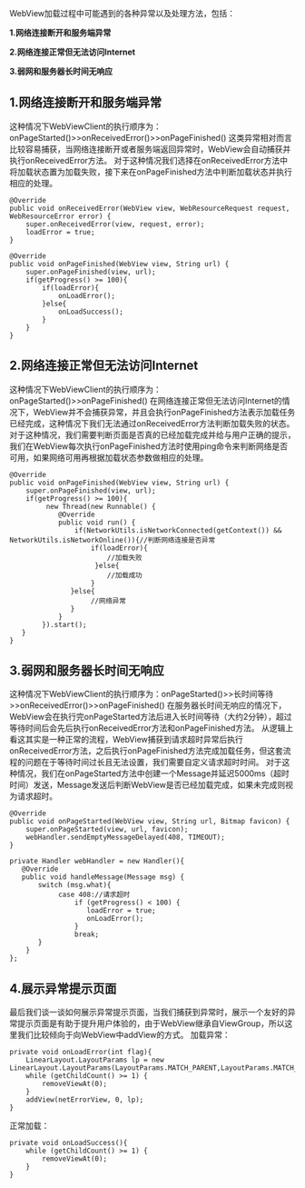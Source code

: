 WebView加载过程中可能遇到的各种异常以及处理方法，包括：

**1.网络连接断开和服务端异常**

**2.网络连接正常但无法访问Internet**

**3.弱网和服务器长时间无响应**

## 1.网络连接断开和服务端异常
这种情况下WebViewClient的执行顺序为：onPageStarted()>>onReceivedError()>>onPageFinished()
这类异常相对而言比较容易捕获，当网络连接断开或者服务端返回异常时，WebView会自动捕获并执行onReceivedError方法。
对于这种情况我们选择在onReceivedError方法中将加载状态置为加载失败，接下来在onPageFinished方法中判断加载状态并执行相应的处理。
```
@Override
public void onReceivedError(WebView view, WebResourceRequest request, WebResourceError error) {
    super.onReceivedError(view, request, error);
    loadError = true;
}
```
```
@Override
public void onPageFinished(WebView view, String url) {
    super.onPageFinished(view, url);
    if(getProgress() >= 100){
        if(loadError){
            onLoadError();
        }else{
            onLoadSuccess();
        }
    }
}
```
## 2.网络连接正常但无法访问Internet
这种情况下WebViewClient的执行顺序为：onPageStarted()>>onPageFinished()
在网络连接正常但无法访问Internet的情况下，WebView并不会捕获异常，并且会执行onPageFinished方法表示加载任务已经完成，这种情况下我们无法通过onReceivedError方法判断加载失败的状态。
对于这种情况，我们需要判断页面是否真的已经加载完成并给与用户正确的提示，我们在WebView每次执行onPageFinished方法时使用ping命令来判断网络是否可用，如果网络可用再根据加载状态参数做相应的处理。
```
@Override
public void onPageFinished(WebView view, String url) {
    super.onPageFinished(view, url);
    if(getProgress() >= 100){
         new Thread(new Runnable() {
            @Override
            public void run() {
                if(NetworkUtils.isNetworkConnected(getContext()) && NetworkUtils.isNetworkOnline()){//判断网络连接是否异常
                    if(loadError){
                        //加载失败
                     }else{
                        //加载成功
                    }
               }else{
                    //网络异常
               }
            }
        }).start();
   }
}
```
## 3.弱网和服务器长时间无响应
这种情况下WebViewClient的执行顺序为：onPageStarted()>>长时间等待>>onReceivedError()>>onPageFinished()
在服务器长时间无响应的情况下，WebView会在执行完onPageStarted方法后进入长时间等待（大约2分钟），超过等待时间后会先后执行onReceivedError方法和onPageFinished方法。
从逻辑上看这其实是一种正常的流程，WebView捕获到请求超时异常后执行onReceivedError方法，之后执行onPageFinished方法完成加载任务，但这套流程的问题在于等待时间过长且无法设置，我们需要自定义请求超时时间。
对于这种情况，我们在onPageStarted方法中创建一个Message并延迟5000ms（超时时间）发送，Message发送后判断WebView是否已经加载完成，如果未完成则视为请求超时。
```
@Override
public void onPageStarted(WebView view, String url, Bitmap favicon) {
    super.onPageStarted(view, url, favicon);
    webHandler.sendEmptyMessageDelayed(408, TIMEOUT);
}
```
```
private Handler webHandler = new Handler(){
   @Override
   public void handleMessage(Message msg) {
       switch (msg.what){
            case 408://请求超时
                if (getProgress() < 100) {
                   loadError = true;
                   onLoadError();
                }
                break;
       }
    }
};
```
## 4.展示异常提示页面
最后我们谈一谈如何展示异常提示页面，当我们捕获到异常时，展示一个友好的异常提示页面是有助于提升用户体验的，由于WebView继承自ViewGroup，所以这里我们比较倾向于向WebView中addView的方式。
加载异常：
```
private void onLoadError(int flag){
    LinearLayout.LayoutParams lp = new LinearLayout.LayoutParams(LayoutParams.MATCH_PARENT,LayoutParams.MATCH_PARENT);
    while (getChildCount() >= 1) {
        removeViewAt(0);
    }
    addView(netErrorView, 0, lp);
}
```
正常加载：
```
private void onLoadSuccess(){
    while (getChildCount() >= 1) {
        removeViewAt(0);
    }
}
```
